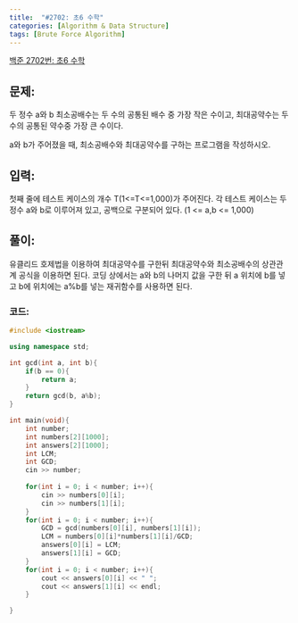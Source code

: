 ```yaml
---
title:  "#2702: 초6 수학"
categories: [Algorithm & Data Structure]
tags: [Brute Force Algorithm]
---
```


[백준 2702번: 초6 수학](https://www.acmicpc.net/problem/2702)

## 문제:

두 정수 a와 b 최소공배수는 두 수의 공통된 배수 중 가장 작은 수이고, 최대공약수는 두 수의 공통된 약수중 가장 큰 수이다.

a와 b가 주어졌을 때, 최소공배수와 최대공약수를 구하는 프로그램을 작성하시오.

## 입력:

첫째 줄에 테스트 케이스의 개수 T(1<=T<=1,000)가 주어진다. 각 테스트 케이스는 두 정수 a와 b로 이루어져 있고, 공백으로 구분되어 있다. (1 <= a,b <= 1,000)

## 풀이:

유클리드 호제법을 이용하여 최대공약수를 구한뒤 최대공약수와 최소공배수의 상관관계 공식을 이용하면 된다. 코딩 상에서는 a와 b의 나머지 값을 구한 뒤 a 위치에 b를 넣고 b에 위치에는 a%b를 넣는 재귀함수를 사용하면 된다.

### 코드:

```cpp
#include <iostream>

using namespace std;

int gcd(int a, int b){
	if(b == 0){
		return a;
	}
	return gcd(b, a%b);
}

int main(void){
	int number;
	int numbers[2][1000];
	int answers[2][1000];
	int LCM;
	int GCD;
	cin >> number;
	
	for(int i = 0; i < number; i++){
		cin >> numbers[0][i];
		cin >> numbers[1][i];
	}
	for(int i = 0; i < number; i++){
		GCD = gcd(numbers[0][i], numbers[1][i]);
		LCM = numbers[0][i]*numbers[1][i]/GCD;
		answers[0][i] = LCM;
		answers[1][i] = GCD;
	}
	for(int i = 0; i < number; i++){
		cout << answers[0][i] << " ";
		cout << answers[1][i] << endl;
	}

}
```
